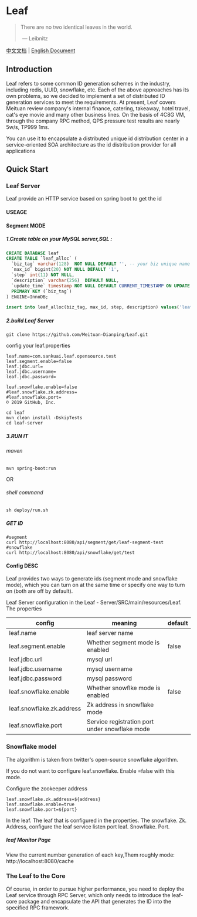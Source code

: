 # Leaf

> There are no two identical leaves in the world.
>
> ​               — Leibnitz

[中文文档](./README_CN.md) | [English Document](./README.md)

## Introduction

Leaf refers to some common ID generation schemes in the industry, including redis, UUID, snowflake, etc.
Each of the above approaches has its own problems, so we decided to implement a set of distributed ID generation services to meet the requirements.
At present, Leaf covers Meituan review company's internal finance, catering, takeaway, hotel travel, cat's eye movie and many other business lines. On the basis of 4C8G VM, through the company RPC method, QPS pressure test results are nearly 5w/s, TP999 1ms.

You can use it to encapsulate a distributed unique id distribution center in a service-oriented SOA architecture as the id distribution provider for all applications

## Quick Start

### Leaf Server

Leaf provide an HTTP service based on spring boot to get the id
#### USEAGE
#### Segment MODE

##### 1.Create table on your MySQL server,SQL : 

```sql
CREATE DATABASE leaf
CREATE TABLE `leaf_alloc` (
  `biz_tag` varchar(128)  NOT NULL DEFAULT '', -- your biz unique name
  `max_id` bigint(20) NOT NULL DEFAULT '1',
  `step` int(11) NOT NULL,
  `description` varchar(256)  DEFAULT NULL,
  `update_time` timestamp NOT NULL DEFAULT CURRENT_TIMESTAMP ON UPDATE CURRENT_TIMESTAMP,
  PRIMARY KEY (`biz_tag`)
) ENGINE=InnoDB;

insert into leaf_alloc(biz_tag, max_id, step, description) values('leaf-segment-test', 1, 2000, 'Test leaf Segment Mode Get Id')
```
##### 2.build Leaf Server

```
git clone https://github.com/Meituan-Dianping/Leaf.git
```
config your leaf.properties

```
leaf.name=com.sankuai.leaf.opensource.test
leaf.segment.enable=false
leaf.jdbc.url=
leaf.jdbc.username=
leaf.jdbc.password=

leaf.snowflake.enable=false
#leaf.snowflake.zk.address=
#leaf.snowflake.port=
© 2019 GitHub, Inc.
```

```shell
cd leaf
mvn clean install -DskipTests
cd leaf-server
```

##### 3.RUN IT
###### maven

```shell
mvn spring-boot:run
```
OR
###### shell command

```shell
sh deploy/run.sh
```
##### GET ID

```shell
#segment
curl http://localhost:8080/api/segment/get/leaf-segment-test
#snowflake
curl http://localhost:8080/api/snowflake/get/test
```
#### Config DESC

Leaf provides two ways to generate ids (segment mode and snowflake mode), which you can turn on at the same time or specify one way to turn on (both are off by default).

Leaf Server configuration in the Leaf - Server/SRC/main/resources/Leaf. The properties

| config                    | meaning                          | default |
| ------------------------- | ----------------------------- | ------ |
| leaf.name                 | leaf server name                  |        |
| leaf.segment.enable       | Whether segment mode is enabled             | false  |
| leaf.jdbc.url             | mysql url                 |        |
| leaf.jdbc.username        | mysql username                 |        |
| leaf.jdbc.password        | mysql password                   |        |
| leaf.snowflake.enable     | Whether snowflke mode is enabled         | false  |
| leaf.snowflake.zk.address |Zk address in snowflake mode      |        |
| leaf.snowflake.port       | Service registration port under snowflake mode |        |


### Snowflake model

The algorithm is taken from twitter's open-source snowflake algorithm.

If you do not want to configure leaf.snowflake. Enable =false with this mode.

Configure the zookeeper address

```
leaf.snowflake.zk.address=${address}
leaf.snowflake.enable=true
leaf.snowflake.port=${port}
```

In the leaf. The leaf that is configured in the properties. The snowflake. Zk. Address, configure the leaf service listen port leaf. Snowflake. Port.

##### leaf Monitor Page

View the current number generation of each key,Them roughly mode: http://localhost:8080/cache

### The Leaf to the Core

Of course, in order to pursue higher performance, you need to deploy the Leaf service through RPC Server, which only needs to introduce the leaf-core package and encapsulate the API that generates the ID into the specified RPC framework.
